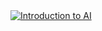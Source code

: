 <a href="https://www.coursera.org/learn/introduction-to-ai" target="_blank">
    <img src="https://img.shields.io/badge/Coursera-Introduction%20to%20AI-blue?style=for-the-badge" alt="Introduction to AI">
</a>
